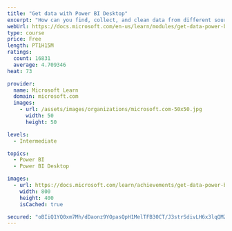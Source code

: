 ```yaml
---
title: "Get data with Power BI Desktop"
excerpt: "How can you find, collect, and clean data from different sources? Power BI is a tool for making sense of your data. You will learn tricks to make data-gathering easier."
webUrl: https://docs.microsoft.com/en-us/learn/modules/get-data-power-bi/
type: course
price: Free
length: PT1H15M
ratings:
  count: 16831
  average: 4.709346
heat: 73

provider:
  name: Microsoft Learn
  domain: microsoft.com
  images:
    - url: /assets/images/organizations/microsoft.com-50x50.jpg
      width: 50
      height: 50

levels:
  - Intermediate

topics:
  - Power BI
  - Power BI Desktop

images:
  - url: https://docs.microsoft.com/learn/achievements/get-data-power-bi-desktop-social.png
    width: 800
    height: 400
    isCached: true

secured: "oBIiQ1YQ0xm7Mh/dDaonz9YOpasQpH1MelTFB30CT/J3strSdivLH6x3lqQMZz+s4AZPvGLaWf6yTWnVXfiex/OyhIJ67Nz5jqOiiC3HlITMfOiAJNmVgMfOI+N1apMY8G6PfZ2CsWbxLVVA2YXhyHH+zAL5ns7b5WvNiH1yYPLOD0m+K/JRr33QX/KwYjSd9GD2m3RMh3xvLVxHxN9mj2rLC8mz3mb1SDL1CnJ5JIYcDH2dyVi5rmBqRMxL0TmlXHtuMk6UFo31SXJbsgKhswpLApP+MDzdnJ93uKjanP6O/Jw/MIhsg7JSv8V9vZ91tdXIj/LKUVyKmRk+EuWYN/TkdsbMbb8w0nbhMQjXU3mCaCQKknd+fQOncbqDj4PpT1XJptbbUcQkavJBTrqNFF5yK1TdPST1gPpyRxUS9c2pPBjqYji1tKaJpnYL22ZJ;MFFtRRu/EgGLeLm3+QTSvA=="
---
```


